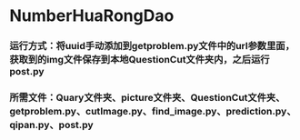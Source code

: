 # NumberHuaRongDao
### 运行方式：将uuid手动添加到getproblem.py文件中的url参数里面，获取到的img文件保存到本地QuestionCut文件夹内，之后运行post.py
### 所需文件：Quary文件夹、picture文件夹、QuestionCut文件夹、getproblem.py、cutImage.py、find_image.py、prediction.py、qipan.py、post.py
